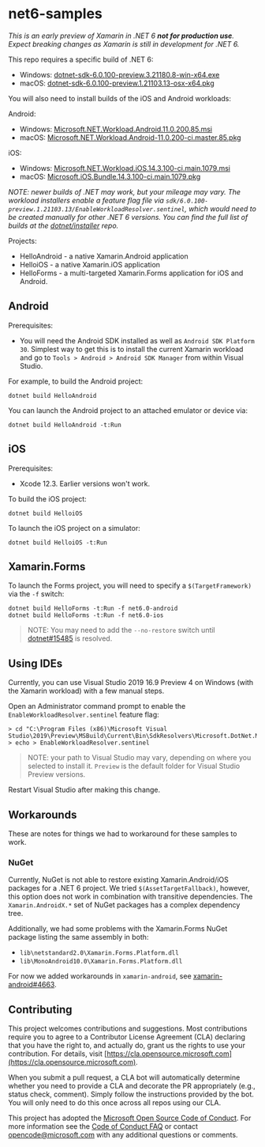 # net6-samples

_This is an *early* preview of Xamarin in .NET 6 **not for production use**. Expect breaking changes as Xamarin is still in development for .NET 6._

This repo requires a specific build of .NET 6:

* Windows: [dotnet-sdk-6.0.100-preview.3.21180.8-win-x64.exe](https://dotnetcli.azureedge.net/dotnet/Sdk/6.0.100-preview.3.21180.8/dotnet-sdk-6.0.100-preview.3.21180.8-win-x64.exe)
* macOS: [dotnet-sdk-6.0.100-preview.1.21103.13-osx-x64.pkg](https://dotnetcli.azureedge.net/dotnet/Sdk/6.0.100-preview.1.21103.13/dotnet-sdk-6.0.100-preview.1.21103.13-osx-x64.pkg)

You will also need to install builds of the iOS and Android workloads:

Android:

* Windows: [Microsoft.NET.Workload.Android.11.0.200.85.msi](https://dl.internalx.com/vsts-devdiv/Xamarin.Android/public/net6/4451481/master/05bb8e0eae11ae6a73838b13cf91ee2433169dff/Microsoft.NET.Workload.Android.11.0.200.85.msi)
* macOS: [Microsoft.NET.Workload.Android-11.0.200-ci.master.85.pkg](https://dl.internalx.com/vsts-devdiv/Xamarin.Android/public/net6/4451481/master/05bb8e0eae11ae6a73838b13cf91ee2433169dff/Microsoft.NET.Workload.Android-11.0.200-ci.master.85.pkg)

iOS:

* Windows: [Microsoft.NET.Workload.iOS.14.3.100-ci.main.1079.msi](https://bosstoragemirror.azureedge.net/wrench/main/f01fde5cd9a7ffffcdc8d241200c35988700fa00/4449408/package/Microsoft.NET.Workload.iOS.14.3.100-ci.main.1079.msi)
* macOS: [Microsoft.iOS.Bundle.14.3.100-ci.main.1079.pkg](https://bosstoragemirror.azureedge.net/wrench/main/f01fde5cd9a7ffffcdc8d241200c35988700fa00/4449408/package/notarized/Microsoft.iOS.Bundle.14.3.100-ci.main.1079.pkg)

_NOTE: newer builds of .NET *may* work, but your mileage may vary.
The workload installers enable a feature flag file via
`sdk/6.0.100-preview.1.21103.13/EnableWorkloadResolver.sentinel`, which would
need to be created manually for other .NET 6 versions. You can find
the full list of builds at the [dotnet/installer][dotnet/installer]
repo._

Projects:

* HelloAndroid - a native Xamarin.Android application
* HelloiOS - a native Xamarin.iOS application
* HelloForms - a multi-targeted Xamarin.Forms application for iOS and Android.

[dotnet/installer]: https://github.com/dotnet/installer#installers-and-binaries

## Android

Prerequisites:

* You will need the Android SDK installed as well as `Android SDK Platform 30`. Simplest way to get this is to install the current Xamarin workload and go to `Tools > Android > Android SDK Manager` from within Visual Studio.

For example, to build the Android project:

    dotnet build HelloAndroid

You can launch the Android project to an attached emulator or device via:

    dotnet build HelloAndroid -t:Run

## iOS

Prerequisites:

* Xcode 12.3. Earlier versions won't work.

To build the iOS project:

    dotnet build HelloiOS

To launch the iOS project on a simulator:

    dotnet build HelloiOS -t:Run

## Xamarin.Forms

To launch the Forms project, you will need to specify a `$(TargetFramework)` via the `-f` switch:

    dotnet build HelloForms -t:Run -f net6.0-android
    dotnet build HelloForms -t:Run -f net6.0-ios

> NOTE: You may need to add the `--no-restore` switch until
> [dotnet#15485](https://github.com/dotnet/sdk/issues/15485) is
> resolved.

## Using IDEs

Currently, you can use Visual Studio 2019 16.9 Preview 4 on Windows
(with the Xamarin workload) with a few manual steps.

Open an Administrator command prompt to enable the
`EnableWorkloadResolver.sentinel` feature flag:

    > cd "C:\Program Files (x86)\Microsoft Visual Studio\2019\Preview\MSBuild\Current\Bin\SdkResolvers\Microsoft.DotNet.MSBuildSdkResolver"
    > echo > EnableWorkloadResolver.sentinel

> NOTE: your path to Visual Studio may vary, depending on where you
> selected to install it. `Preview` is the default folder for Visual
> Studio Preview versions.

Restart Visual Studio after making this change.

## Workarounds

These are notes for things we had to workaround for these samples to work.

### NuGet

Currently, NuGet is not able to restore existing Xamarin.Android/iOS
packages for a .NET 6 project. We tried `$(AssetTargetFallback)`,
however, this option does not work in combination with transitive
dependencies. The `Xamarin.AndroidX.*` set of NuGet packages has a
complex dependency tree.

Additionally, we had some problems with the Xamarin.Forms NuGet
package listing the same assembly in both:

* `lib\netstandard2.0\Xamarin.Forms.Platform.dll`
* `lib\MonoAndroid10.0\Xamarin.Forms.Platform.dll`

For now we added workarounds in `xamarin-android`, see
[xamarin-android#4663](https://github.com/xamarin/xamarin-android/pull/4663).

## Contributing

This project welcomes contributions and suggestions.  Most contributions require you to agree to a
Contributor License Agreement (CLA) declaring that you have the right to, and actually do, grant us
the rights to use your contribution. For details, visit [https://cla.opensource.microsoft.com](https://cla.opensource.microsoft.com).

When you submit a pull request, a CLA bot will automatically determine whether you need to provide
a CLA and decorate the PR appropriately (e.g., status check, comment). Simply follow the instructions
provided by the bot. You will only need to do this once across all repos using our CLA.

This project has adopted the [Microsoft Open Source Code of Conduct](https://opensource.microsoft.com/codeofconduct/).
For more information see the [Code of Conduct FAQ](https://opensource.microsoft.com/codeofconduct/faq/) or
contact [opencode@microsoft.com](mailto:opencode@microsoft.com) with any additional questions or comments.
